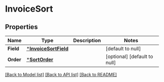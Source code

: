 # InvoiceSort

## Properties
Name | Type | Description | Notes
------------ | ------------- | ------------- | -------------
**Field** | [***InvoiceSortField**](InvoiceSortField.md) |  | [default to null]
**Order** | [***SortOrder**](SortOrder.md) |  | [optional] [default to null]

[[Back to Model list]](../README.md#documentation-for-models) [[Back to API list]](../README.md#documentation-for-api-endpoints) [[Back to README]](../README.md)

